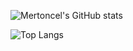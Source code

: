 ![Mertoncel's GitHub stats](https://github-readme-stats-puce-nu-91.vercel.app/api?username=mertoncel&show_icons=true&count_private=true&theme=radical)

![Top Langs](https://github-readme-stats-puce-nu-91.vercel.app/api/top-langs/?username=mertoncel&layout=donut&theme=radical)


